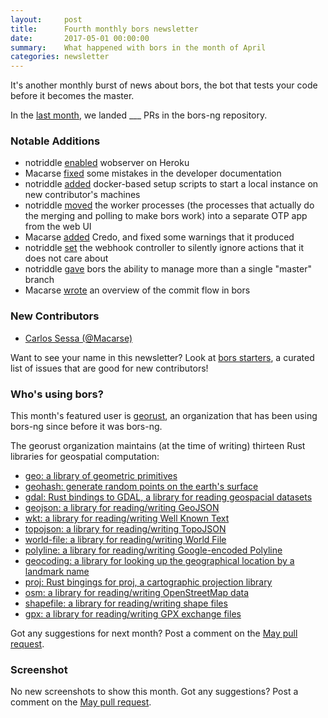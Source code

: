 ```yaml
---
layout:     post
title:      Fourth monthly bors newsletter
date:       2017-05-01 00:00:00
summary:    What happened with bors in the month of April
categories: newsletter
---
```


It's another monthly burst of news about bors,
the bot that tests your code before it becomes the master.

In the [last month](https://github.com/bors-ng/bors-ng/pulls?utf8=%E2%9C%93&q=is%3Apr%20is%3Aclosed%20closed%3A2017-04-01..2017-04-30),
we landed ___ PRs in the bors-ng repository.


### Notable Additions

* notriddle [enabled](https://github.com/bors-ng/bors-ng/pull/144) wobserver on Heroku
* Macarse [fixed](https://github.com/bors-ng/bors-ng/pull/145) some mistakes in the developer documentation
* notriddle [added](https://github.com/bors-ng/bors-ng/pull/143) docker-based setup scripts to start a local instance on new contributor's machines
* notriddle [moved](https://github.com/bors-ng/bors-ng/pull/152) the worker processes (the processes that actually do the merging and polling to make bors work) into a separate OTP app from the web UI
* Macarse [added](https://github.com/bors-ng/bors-ng/pull/147) Credo, and fixed some warnings that it produced
* notriddle [set](https://github.com/bors-ng/bors-ng/pull/167) the webhook controller to silently ignore actions that it does not care about
* notriddle [gave](https://github.com/bors-ng/bors-ng/pull/171) bors the ability to manage more than a single "master" branch
* Macarse [wrote](https://github.com/bors-ng/bors-ng/pull/175) an overview of the commit flow in bors


### New Contributors

* [Carlos Sessa (@Macarse)](https://github.com/Macarse)

Want to see your name in this newsletter? Look at [bors starters](https://bors-ng.github.io/starters/), a curated list of issues that are good for new contributors!


### Who's using bors?

This month's featured user is [georust](https://github.com/georust/),
an organization that has been using bors-ng since before it was bors-ng.

The georust organization maintains (at the time of writing) thirteen Rust libraries
for geospatial computation:

  * [geo: a library of geometric primitives](https://github.com/georust/rust-geo)
  * [geohash: generate random points on the earth's surface](https://github.com/georust/rust-geohash)
  * [gdal: Rust bindings to GDAL, a library for reading geospacial datasets](https://github.com/georust/rust-gdal)
  * [geojson: a library for reading/writing GeoJSON](https://github.com/georust/rust-geojson)
  * [wkt: a library for reading/writing Well Known Text](https://github.com/georust/rust-wkt)
  * [topojson: a library for reading/writing TopoJSON](https://github.com/georust/rust-topojson)
  * [world-file: a library for reading/writing World File](https://github.com/georust/rust-world-file)
  * [polyline: a library for reading/writing Google-encoded Polyline](https://github.com/georust/rust-polyline)
  * [geocoding: a library for looking up the geographical location by a landmark name](https://github.com/georust/rust-geocoding)
  * [proj: Rust bingings for proj, a cartographic projection library](https://github.com/georust/rust-proj)
  * [osm: a library for reading/writing OpenStreetMap data](https://github.com/georust/rust-osm)
  * [shapefile: a library for reading/writing shape files](https://github.com/georust/rust-shapefile)
  * [gpx: a library for reading/writing GPX exchange files](https://github.com/georust/rust-gpx)

Got any suggestions for next month?
Post a comment on the [May pull request](https://github.com/bors-ng/bors-ng.github.io/pull/5).


### Screenshot

No new screenshots to show this month.
Got any suggestions?
Post a comment on the [May pull request](https://github.com/bors-ng/bors-ng.github.io/pull/5).
